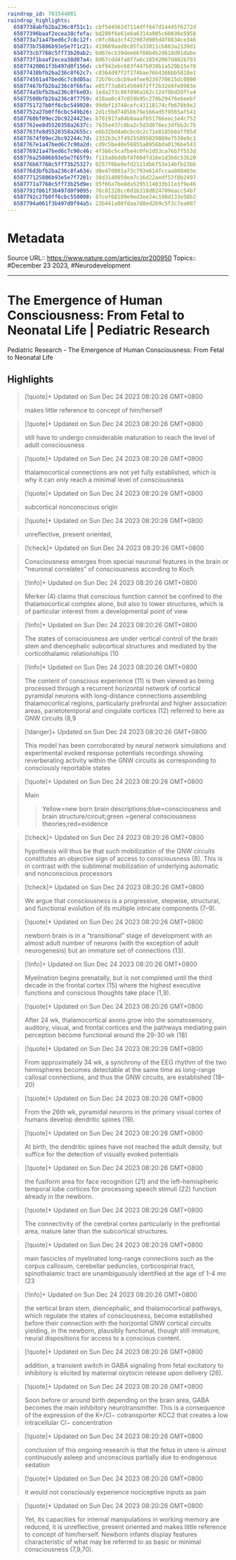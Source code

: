 ```yaml
---
raindrop_id: 701544081
raindrop_highlights:
  6587738abfb2ba236c8f51c1: cbf5d4562d7114dff647d14445f6272d
  65877396baaf2ecea38cfefa: bd280f6e61e6a6314a905c60036e5958
  658773a71a47bed6c7c8c12f: c0fc08a3cf422907d905d4f8834ce346
  658773b75806b93e5e7f1c21: 419669aad0c85fa33011cb883a2139d1
  658773cb7768c5ff73b20ab2: bd67ecb39dee66f08b4b2d618d01dabe
  658773f1baaf2ecea38d07a4: 8d67cdd4fa8f7a6c18592067d402b793
  65877420061f3b497d0f156d: cbf942ebc683f447b038b1a529b15e78
  65877438bfb2ba236c8f62c7: c0364d97f2f274bae76b436bbb5818e1
  658774501a47bed6c7c8d05a: 72b70ccbcb9a4fee9239770615dc0800
  65877467bfb2ba236c8f66fa: e85773a8d14504972ff2b32d4fe0983e
  658774a5bfb2ba236c8f6e03: 1eda273c86f096a162c124f9bd20ffa4
  65877500bfb2ba236c8f7759: 418aa0c47c059b95c270b29476e6eebf
  6587751727b0ff6cbc549920: 99dbf13740cefc43118174cfb678b9e2
  6587752a27b0ff6cbc549b26: 2d1c5bd7485bb79e566ad5f9565af541
  6587760bf09ec2bc9224423e: b701917a04b8aaafb51766eac1e4c752
  6587762ee8d5520358a2637c: 7635e437c8ba2c5d3d876ec3dfbb3c76
  6587763fe8d5520358a2655c: e6b32bd4a0cbcdc2c71e8185b8aff85d
  65877674f09ec2bc92244c7d: 2332b3c3f49255895829889e7530e9c1
  6587767e1a47bed6c7c90a2d: cd9c5be40e56855a8956bda0136be543
  658776921a47bed6c7c90c46: 4f366c5cafbe4c0fe1d53ca76b7f553d
  658776a25806b93e5e7f65f9: f115a8bddbf4f004fd16e1d3b8c53b20
  658776b67768c5ff73b25327: 0257f0be9efd2111db6f53e14bfb23bb
  658776d3bfb2ba236c8fa634: d8e47d001a73c793e614fccaa808403e
  658777125806b93e5e7f7201: 38d3140859ea7c16d22aedf53f8b2497
  6587771a7768c5ff73b25d9e: 85f66a7be8da5295114033b11e3f9e46
  6587791f061f3b497d0f9095: 76c81328cc0d1b318d824709eacc54bf
  6587792c27b0ff6cbc550008: 87cef68189e9ed3ee24c198d133e50b2
  6587794a061f3b497d0f94a5: 23b441a08fdaa7d8ed2b9c5f3c7ea007
---
```


# Metadata
Source URL:: https://www.nature.com/articles/pr200950
Topics:: #December 23 2023, #Neurodevelopment

---
# The Emergence of Human Consciousness: From Fetal to Neonatal Life | Pediatric Research

Pediatric Research - The Emergence of Human Consciousness: From Fetal to Neonatal Life

## Highlights

> [!quote]+ Updated on Sun Dec 24 2023 08:20:26 GMT+0800
>
> makes little reference to concept of him/herself

> [!quote]+ Updated on Sun Dec 24 2023 08:20:26 GMT+0800
>
> still have to undergo considerable maturation to reach the level of adult consciousness

> [!quote]+ Updated on Sun Dec 24 2023 08:20:26 GMT+0800
>
> thalamocortical connections are not yet fully established, which is why it can only reach a minimal level of consciousness

> [!quote]+ Updated on Sun Dec 24 2023 08:20:26 GMT+0800
>
> subcortical nonconscious origin

> [!quote]+ Updated on Sun Dec 24 2023 08:20:26 GMT+0800
>
> unreflective, present oriented,

> [!check]+ Updated on Sun Dec 24 2023 08:20:26 GMT+0800
>
> Consciousness emerges from special neuronal features in the brain or “neuronal correlates” of consciousness according to Koch

> [!info]+ Updated on Sun Dec 24 2023 08:20:26 GMT+0800
>
> Merker (4) claims that conscious function cannot be confined to the thalamocortical complex alone, but also to lower structures, which is of particular interest from a developmental point of view

> [!info]+ Updated on Sun Dec 24 2023 08:20:26 GMT+0800
>
> The states of consciousness are under vertical control of the brain stem and diencephalic subcortical structures and mediated by the corticothalamic relationships (10

> [!info]+ Updated on Sun Dec 24 2023 08:20:26 GMT+0800
>
> The content of conscious experience (11) is then viewed as being processed through a recurrent horizontal network of cortical pyramidal neurons with long-distance connections assembling thalamocortical regions, particularly prefrontal and higher association areas, parietotemporal and cingulate cortices (12) referred to here as GNW circuits (8,9

> [!danger]+ Updated on Sun Dec 24 2023 08:20:26 GMT+0800
>
> This model has been corroborated by neural network simulations and experimental evoked response potentials recordings showing reverberating activity within the GNW circuits as corresponding to consciously reportable states

> [!quote]+ Updated on Sun Dec 24 2023 08:20:26 GMT+0800
>
> Main
> > Yellow=new born brain descriptions;blue=consciousness and brain structure/circuit;green =general consciousness theories;red=evidence

> [!check]+ Updated on Sun Dec 24 2023 08:20:26 GMT+0800
>
> hypothesis will thus be that such mobilization of the GNW circuits constitutes an objective sign of access to consciousness (8). This is in contrast with the subliminal mobilization of underlying automatic and nonconscious processors

> [!check]+ Updated on Sun Dec 24 2023 08:20:26 GMT+0800
>
> We argue that consciousness is a progressive, stepwise, structural, and functional evolution of its multiple intricate components (7–9).

> [!quote]+ Updated on Sun Dec 24 2023 08:20:26 GMT+0800
>
> newborn brain is in a “transitional” stage of development with an almost adult number of neurons (with the exception of adult neurogenesis) but an immature set of connections (13).

> [!info]+ Updated on Sun Dec 24 2023 08:20:26 GMT+0800
>
> Myelination begins prenatally, but is not completed until the third decade in the frontal cortex (15) where the highest executive functions and conscious thoughts take place (1,9).

> [!quote]+ Updated on Sun Dec 24 2023 08:20:26 GMT+0800
>
> After 24 wk, thalamocortical axons grow into the somatosensory, auditory, visual, and frontal cortices and the pathways mediating pain perception become functional around the 29-30 wk (18)

> [!quote]+ Updated on Sun Dec 24 2023 08:20:26 GMT+0800
>
> From approximately 34 wk, a synchrony of the EEG rhythm of the two hemispheres becomes detectable at the same time as long-range callosal connections, and thus the GNW circuits, are established (18–20)

> [!quote]+ Updated on Sun Dec 24 2023 08:20:26 GMT+0800
>
> From the 26th wk, pyramidal neurons in the primary visual cortex of humans develop dendritic spines (19).

> [!quote]+ Updated on Sun Dec 24 2023 08:20:26 GMT+0800
>
> At birth, the dendritic spines have not reached the adult density, but suffice for the detection of visually evoked potentials

> [!quote]+ Updated on Sun Dec 24 2023 08:20:26 GMT+0800
>
> the fusiform area for face recognition (21) and the left-hemispheric temporal lobe cortices for processing speech stimuli (22) function already in the newborn.

> [!quote]+ Updated on Sun Dec 24 2023 08:20:26 GMT+0800
>
> The connectivity of the cerebral cortex particularly in the prefrontal area, mature later than the subcortical structures.

> [!quote]+ Updated on Sun Dec 24 2023 08:20:26 GMT+0800
>
> main fascicles of myelinated long-range connections such as the corpus callosum, cerebellar peduncles, corticospinal tract, spinothalamic tract are unambiguously identified at the age of 1-4 mo (23

> [!info]+ Updated on Sun Dec 24 2023 08:20:26 GMT+0800
>
> the vertical brain stem, diencephalic, and thalamocortical pathways, which regulate the states of consciousness, become established before their connection with the horizontal GNW cortical circuits yielding, in the newborn, plausibly functional, though still immature, neural dispositions for access to a conscious content.

> [!quote]+ Updated on Sun Dec 24 2023 08:20:26 GMT+0800
>
> addition, a transient switch in GABA signaling from fetal excitatory to inhibitory is elicited by maternal oxytocin release upon delivery (26).

> [!quote]+ Updated on Sun Dec 24 2023 08:20:26 GMT+0800
>
> Soon before or around birth depending on the brain area, GABA becomes the main inhibitory neurotransmitter. This is a consequence of the expression of the K+/Cl− cotransporter KCC2 that creates a low intracellular Cl− concentration

> [!quote]+ Updated on Sun Dec 24 2023 08:20:26 GMT+0800
>
> conclusion of this ongoing research is that the fetus in utero is almost continuously asleep and unconscious partially due to endogenous sedation

> [!quote]+ Updated on Sun Dec 24 2023 08:20:26 GMT+0800
>
> it would not consciously experience nociceptive inputs as pain

> [!quote]+ Updated on Sun Dec 24 2023 08:20:26 GMT+0800
>
> Yet, its capacities for internal manipulations in working memory are reduced, it is unreflective, present oriented and makes little reference to concept of him/herself. Newborn infants display features characteristic of what may be referred to as basic or minimal consciousness (7,9,70).
